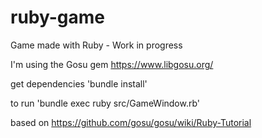 # ruby-game
Game made with Ruby - Work in progress

I'm using the Gosu gem
https://www.libgosu.org/

get dependencies 'bundle install'

to run 'bundle exec ruby src/GameWindow.rb'

based on 
https://github.com/gosu/gosu/wiki/Ruby-Tutorial